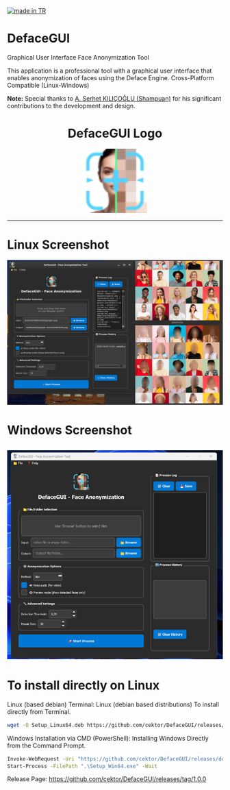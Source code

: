 <a href="#">
    <img src="https://raw.githubusercontent.com/pedromxavier/flag-badges/main/badges/TR.svg" alt="made in TR">
</a>

# DefaceGUI 
Graphical User Interface Face Anonymization Tool

This application is a professional tool with a graphical user interface that enables anonymization of faces using the Deface Engine. Cross-Platform Compatible (Linux-Windows)

**Note:** Special thanks to [A. Serhet KILIÇOĞLU (Shampuan)](https://github.com/shampuan) for his significant contributions to the development and design.


<h1 align="center">DefaceGUI Logo</h1>

<p align="center">
  <img src="defaceguilo.png" alt="DefaceGUI Logo" width="150" height="150">
</p>

----------------------------------

# Linux Screenshot
![Linux(pardus)](1.png)  

 # Windows Screenshot
![windows11](2.png)  
--------------------


# To install directly on Linux


Linux (based debian) Terminal: Linux (debian based distributions) To install directly from Terminal.
```bash
wget -O Setup_Linux64.deb https://github.com/cektor/DefaceGUI/releases/download/1.0.0/Setup_Linux64.deb && sudo apt install ./Setup_Linux64.deb && sudo apt-get install -f -y
```

Windows Installation via CMD (PowerShell): Installing Windows Directly from the Command Prompt.
```bash
Invoke-WebRequest -Uri "https://github.com/cektor/DefaceGUI/releases/download/1.0.0/Setup_Win64.exe" -OutFile "Setup_Win64.exe"
Start-Process -FilePath ".\Setup_Win64.exe" -Wait

```



Release Page: https://github.com/cektor/DefaceGUI/releases/tag/1.0.0
